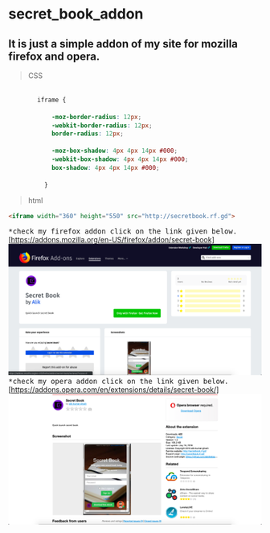 # secret_book_addon
## It is just a simple addon of my site for mozilla firefox and opera.
>CSS
```css

        iframe {
           
            -moz-border-radius: 12px;
            -webkit-border-radius: 12px;
            border-radius: 12px;
          
            -moz-box-shadow: 4px 4px 14px #000;
            -webkit-box-shadow: 4px 4px 14px #000;
            box-shadow: 4px 4px 14px #000;
          
          }
```
>html
```html
<iframe width="360" height="550" src="http://secretbook.rf.gd">
```
<tt>*check my firefox addon click on the link given below.</tt>
[https://addons.mozilla.org/en-US/firefox/addon/secret-book]<br>
![screenshot1](/images/ScreenShot1.png)
<tt>*check my opera addon click on the link given below.</tt>
[https://addons.opera.com/en/extensions/details/secret-book/]
![screenshot2](/images/ScreenShot2.png)
